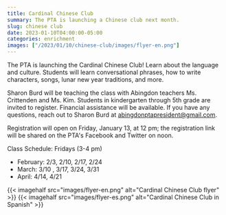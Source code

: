 ```yaml
--- 
title: Cardinal Chinese Club
summary: The PTA is launching a Chinese club next month.
slug: chinese club
date: 2023-01-10T04:00:00-05:00
categories: enrichment
images: ["/2023/01/10/chinese-club/images/flyer-en.png"]
---
```


The PTA is launching the Cardinal Chinese Club! Learn about the language and culture. Students will learn conversational phrases, how to write characters, songs, lunar new year traditions, and more.

Sharon Burd will be teaching the class with Abingdon teachers Ms. Crittenden and Ms. Kim. Students in kindergarten through 5th grade are invited to register. Financial assistance will be available. If you have any questions, reach out to Sharon Burd at abingdonptapresident@gmail.com.

Registration will open on Friday, January 13, at 12 pm; the registration link will be shared on the PTA's Facebook and Twitter on noon.

Class Schedule: Fridays (3-4 pm)

- February: 2/3, 2/10, 2/17, 2/24 
- March: 3/10 , 3/17, 3/24, 3/31
- April: 4/14, 4/21

{{< imagehalf src="images/flyer-en.png" alt="Cardinal Chinese Club flyer" >}}
{{< imagehalf src="images/flyer-es.png" alt="Cardinal Chinese Club in Spanish" >}}